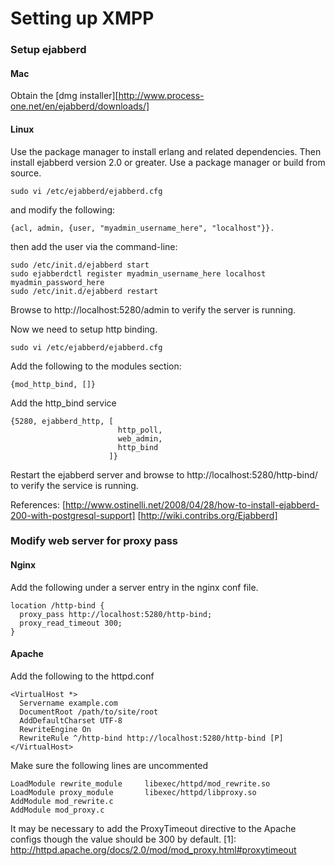 Setting up XMPP
===============

### Setup ejabberd

#### Mac

Obtain the [dmg installer][http://www.process-one.net/en/ejabberd/downloads/]

#### Linux

Use the package manager to install erlang and related dependencies. Then install ejabberd version 2.0 or greater. Use a package manager or build from source.

    sudo vi /etc/ejabberd/ejabberd.cfg 

and modify the following:
    
    {acl, admin, {user, "myadmin_username_here", "localhost"}}.

then add the user via the command-line:

    sudo /etc/init.d/ejabberd start
    sudo ejabberdctl register myadmin_username_here localhost myadmin_password_here
    sudo /etc/init.d/ejabberd restart

Browse to http://localhost:5280/admin to verify the server is running.

Now we need to setup http binding.

    sudo vi /etc/ejabberd/ejabberd.cfg

Add the following to the modules section:

    {mod_http_bind, []}

Add the http_bind service

    {5280, ejabberd_http, [
                            http_poll,
                            web_admin,
                            http_bind
                          ]}

Restart the ejabberd server and browse to http://localhost:5280/http-bind/ to verify the service is running.

References:
[http://www.ostinelli.net/2008/04/28/how-to-install-ejabberd-200-with-postgresql-support]
[http://wiki.contribs.org/Ejabberd]

### Modify web server for proxy pass

#### Nginx
Add the following under a server entry in the nginx conf file.   

    location /http-bind {
      proxy_pass http://localhost:5280/http-bind;
      proxy_read_timeout 300;
    }

#### Apache
Add the following to the httpd.conf

    <VirtualHost *>
      Servername example.com
      DocumentRoot /path/to/site/root
      AddDefaultCharset UTF-8
      RewriteEngine On
      RewriteRule ^/http-bind http://localhost:5280/http-bind [P]
    </VirtualHost>

Make sure the following lines are uncommented

    LoadModule rewrite_module     libexec/httpd/mod_rewrite.so
    LoadModule proxy_module       libexec/httpd/libproxy.so
    AddModule mod_rewrite.c
    AddModule mod_proxy.c

It may be necessary to add the ProxyTimeout directive to the Apache configs though the value should be 300 by default.
[1]: http://httpd.apache.org/docs/2.0/mod/mod_proxy.html#proxytimeout

